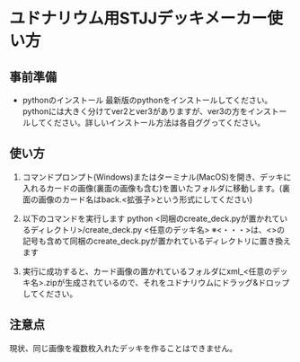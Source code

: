 # ユドナリウム用STJJデッキメーカー使い方

## 事前準備
* pythonのインストール
最新版のpythonをインストールしてください。pythonには大きく分けてver2とver3がありますが、ver3の方をインストールしてください。詳しいインストール方法は各自ググってください。

## 使い方
1. コマンドプロンプト(Windows)またはターミナル(MacOS)を開き、デッキに入れるカードの画像(裏面の画像も含む)を置いたフォルダに移動します。(裏面の画像のカード名はback.<拡張子>という形式にしてください)

2. 以下のコマンドを実行します
python <同梱のcreate_deck.pyが置かれているディレクトリ>/create_deck.py <任意のデッキ名>
※<・・・>は、<>の記号も含めて同梱のcreate_deck.pyが置かれているディレクトリに置き換えます

3. 実行に成功すると、カード画像の置かれているフォルダにxml_<任意のデッキ名>.zipが生成されているので、それをユドナリウムにドラッグ&ドロップしてください。

## 注意点
現状、同じ画像を複数枚入れたデッキを作ることはできません。